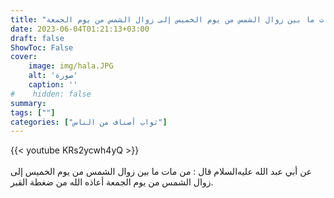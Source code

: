 ```yaml
---
title: "ثواب من مات ما بين زوال الشمس من يوم الخميس إلى زوال الشمس من يوم الجمعة"
date: 2023-06-04T01:21:13+03:00
draft: false
ShowToc: False
cover:
    image: img/hala.JPG
    alt: 'صورة'
    caption: ''
#    hidden: false
summary: 
tags: [""]
categories: ["ثواب أصناف من الناس"]
---
```

{{< youtube KRs2ycwh4yQ >}}  
 <br>
عن أبي عبد الله عليه‌السلام قال : من مات ما بين زوال الشمس من يوم الخميس
إلى زوال الشمس من يوم الجمعة أعاذه الله من ضغطة القبر.


